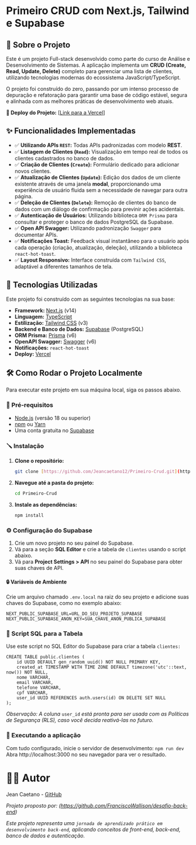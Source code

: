 # Primeiro CRUD com Next.js, Tailwind e Supabase



## 📜 Sobre o Projeto

Este é um projeto Full-stack desenvolvido como parte do curso de Análise e Desenvolvimento de Sistemas. A aplicação implementa um **CRUD (Create, Read, Update, Delete)** completo para gerenciar uma lista de clientes, utilizando tecnologias modernas do ecossistema JavaScript/TypeScript.

O projeto foi construído do zero, passando por um intenso processo de depuração e refatoração para garantir uma base de código estável, segura e alinhada com as melhores práticas de desenvolvimento web atuais.

**🔗 Deploy do Projeto:** [[Link para a Vercel](https://primeiro-crud-testes.vercel.app)]

## ✨ Funcionalidades Implementadas
* ✅ **Utilizando APIs `REST`:** Todas APIs padronizadas com modelo **REST**.
* ✅ **Listagem de Clientes (`Read`):** Visualização em tempo real de todos os clientes cadastrados no banco de dados.
* ✅ **Criação de Clientes (`Create`):** Formulário dedicado para adicionar novos clientes.
* ✅ **Atualização de Clientes (`Update`):** Edição dos dados de um cliente existente através de uma janela **modal**, proporcionando uma experiência de usuário fluida sem a necessidade de navegar para outra página.
* ✅ **Deleção de Clientes (`Delete`):** Remoção de clientes do banco de dados com um diálogo de confirmação para previnir ações acidentais.
* ✅ **Autenticação de Usuários:** Utilizando biblioteca `ORM Prisma` para consultar e proteger o banco de dados PostgreSQL da Supabase.
* ✅ **Open API Swagger:** Utilizando padronização `Swagger` para documentar APIs.
* ✅ **Notificações Toast:** Feedback visual instantâneo para o usuário após cada operação (criação, atualização, deleção), utilizando a biblioteca `react-hot-toast`.
* ✅ **Layout Responsivo:** Interface construída com `Tailwind CSS`, adaptável a diferentes tamanhos de tela.

## 🚀 Tecnologias Utilizadas

Este projeto foi construído com as seguintes tecnologias na sua base:

* **Framework:** [Next.js](https://nextjs.org/) (v14)
* **Linguagem:** [TypeScript](https://www.typescriptlang.org/)
* **Estilização:** [Tailwind CSS](https://tailwindcss.com/) (v3)
* **Backend e Banco de Dados:** [Supabase](https://supabase.io/) (PostgreSQL)
* **ORM Prisma:** [Prisma](https://www.prisma.io) (v6)
* **OpenAPI Swagger:** [Swagger](https://swagger.io) (v6)
* **Notificações:** `react-hot-toast`
* **Deploy:** [Vercel](https://vercel.com/)

## 🛠️ Como Rodar o Projeto Localmente

Para executar este projeto em sua máquina local, siga os passos abaixo.

### 📝 Pré-requisitos
* [Node.js](https://nodejs.org/en/) (versão 18 ou superior)
* [npm](https://www.npmjs.com/) ou [Yarn](https://yarnpkg.com/)
* Uma conta gratuita no [Supabase](https://supabase.com/)

### 🪛 Instalação

1.  **Clone o repositório:**
    ```bash
    git clone [https://github.com/Jeancaetano12/Primeiro-Crud.git](https://github.com/Jeancaetano12/Primeiro-Crud.git)
    ```

2.  **Navegue até a pasta do projeto:**
    ```bash
    cd Primeiro-Crud
    ```

3.  **Instale as dependências:**
    ```bash
    npm install
    ```

### ⚙️ Configuração do Supabase

1.  Crie um novo projeto no seu painel do Supabase.
2.  Vá para a seção **SQL Editor** e crie a tabela de `clientes` usando o script abaixo.
3.  Vá para **Project Settings > API** no seu painel do Supabase para obter suas chaves de API.

#### 🔒 Variáveis de Ambiente

Crie um arquivo chamado `.env.local` na raiz do seu projeto e adicione suas chaves do Supabase, como no exemplo abaixo:

```env
NEXT_PUBLIC_SUPABASE_URL=URL_DO_SEU_PROJETO_SUPABASE
NEXT_PUBLIC_SUPABASE_ANON_KEY=SUA_CHAVE_ANON_PUBLICA_SUPABASE
```

### 📜 Script SQL para a Tabela

Use este script no SQL Editor do Supabase para criar a tabela `clientes:`

```
CREATE TABLE public.clientes (
    id UUID DEFAULT gen_random_uuid() NOT NULL PRIMARY KEY,
    created_at TIMESTAMP WITH TIME ZONE DEFAULT timezone('utc'::text, now()) NOT NULL,
    nome VARCHAR,
    email VARCHAR,
    telefone VARCHAR,
    cpf VARCHAR,
    user_id UUID REFERENCES auth.users(id) ON DELETE SET NULL
);
```
*Observação: A coluna* `user_id` *está pronta para ser usada com as Políticas de Segurança (RLS), caso você decida reativá-las no futuro.*

### 🎯 Executando a aplicação

Com tudo configurado, inicie o servidor de desenvolvimento:
``` npm run dev ```
Abra http://localhost:3000 no seu navegador para ver o resultado.

# 🧑‍💻 Autor
Jean Caetano - [GitHub](https://github.com/Jeancaetano12?tab=repositories)

*Projeto proposto por: (https://github.com/FranciscoWallison/desafio-back-end)*

*Este projeto representa uma `jornada de aprendizado prático em desenvolvimento back-end`, aplicando conceitos de front-end, back-end, banco de dados e autenticação.*
